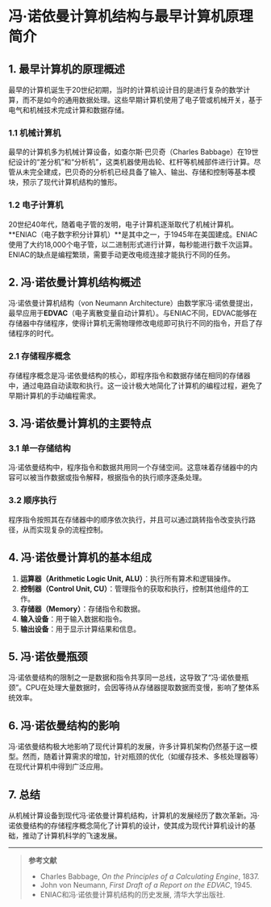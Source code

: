 # 冯·诺依曼计算机结构与最早计算机原理简介

## 1. 最早计算机的原理概述

最早的计算机诞生于20世纪初期，当时的计算机设计目的是进行复杂的数学计算，而不是如今的通用数据处理。这些早期计算机使用了电子管或机械开关，基于电气和机械技术完成计算和数据存储。

### 1.1 机械计算机
最早的计算机多为机械计算设备，如查尔斯·巴贝奇（Charles Babbage）在19世纪设计的“差分机”和“分析机”，这类机器使用齿轮、杠杆等机械部件进行计算。尽管从未完全建成，巴贝奇的分析机已经具备了输入、输出、存储和控制等基本模块，预示了现代计算机结构的雏形。

### 1.2 电子计算机
20世纪40年代，随着电子管的发明，电子计算机逐渐取代了机械计算机。**ENIAC（电子数字积分计算机）**是其中之一，于1945年在美国建成。ENIAC使用了大约18,000个电子管，以二进制形式进行计算，每秒能进行数千次运算。ENIAC的缺点是编程繁琐，需要手动更改电缆连接才能执行不同的任务。

## 2. 冯·诺依曼计算机结构概述

冯·诺依曼计算机结构（von Neumann Architecture）由数学家冯·诺依曼提出，最早应用于**EDVAC**（电子离散变量自动计算机）。与ENIAC不同，EDVAC能够在存储器中存储程序，使得计算机无需物理修改电缆即可执行不同的指令，开启了存储程序的时代。

### 2.1 存储程序概念
存储程序概念是冯·诺依曼结构的核心，即程序指令和数据存储在相同的存储器中，通过电路自动读取和执行。这一设计极大地简化了计算机的编程过程，避免了早期计算机的手动编程需求。

## 3. 冯·诺依曼计算机的主要特点

### 3.1 单一存储结构
冯·诺依曼结构中，程序指令和数据共用同一个存储空间。这意味着存储器中的内容可以被当作数据或指令解释，根据指令的执行顺序逐条处理。

### 3.2 顺序执行
程序指令按照其在存储器中的顺序依次执行，并且可以通过跳转指令改变执行路径，从而实现复杂的流程控制。

## 4. 冯·诺依曼计算机的基本组成

1. **运算器（Arithmetic Logic Unit, ALU）**：执行所有算术和逻辑操作。
2. **控制器（Control Unit, CU）**：管理指令的获取和执行，控制其他组件的工作。
3. **存储器（Memory）**：存储指令和数据。
4. **输入设备**：用于输入数据和指令。
5. **输出设备**：用于显示计算结果和信息。

## 5. 冯·诺依曼瓶颈

冯·诺依曼结构的限制之一是数据和指令共享同一总线，这导致了“冯·诺依曼瓶颈”。CPU在处理大量数据时，会因等待从存储器提取数据而变慢，影响了整体系统效率。

## 6. 冯·诺依曼结构的影响

冯·诺依曼结构极大地影响了现代计算机的发展，许多计算机架构仍然基于这一模型。然而，随着计算需求的增加，针对瓶颈的优化（如缓存技术、多核处理器等）在现代计算机中得到广泛应用。

## 7. 总结

从机械计算设备到现代冯·诺依曼计算机结构，计算机的发展经历了数次革新。冯·诺依曼结构的存储程序概念简化了计算机的设计，使其成为现代计算机设计的基础，推动了计算机科学的飞速发展。

---

> **参考文献**  
> - Charles Babbage, *On the Principles of a Calculating Engine*, 1837.
> - John von Neumann, *First Draft of a Report on the EDVAC*, 1945.
> - ENIAC和冯·诺依曼计算机结构的历史发展, 清华大学出版社.

